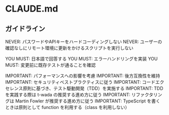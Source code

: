 # CLAUDE.md

## ガイドライン

NEVER: パスワードやAPIキーをハードコーディングしない
NEVER: ユーザーの確認なしにリモート環境に更新をかけるスクリプトを実行しない

YOU MUST: 日本語で回答する
YOU MUST: エラーハンドリングを実装
YOU MUST: 変更前に既存テストが通ることを確認

IMPORTANT: パフォーマンスへの影響を考慮
IMPORTANT: 後方互換性を維持
IMPORTANT: セキュリティベストプラクティスに従う
IMPORTANT: コードエクセレンス原則に基づき、テスト駆動開発（TDD）を実施する
IMPORTANT: TDDを実践する際は t-wada の推奨する進め方に従う
IMPORTANT: リファクタリングは Martin Fowler が推奨する進め方に従う
IMPORTANT: TypeScript を書くときは原則として function を利用する（class を利用しない）
